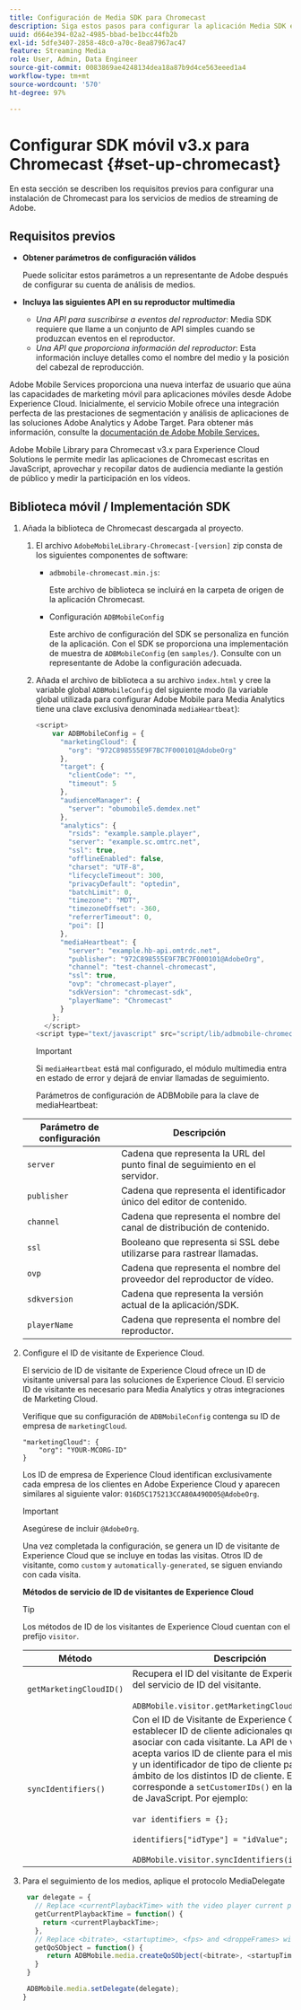 ```yaml
---
title: Configuración de Media SDK para Chromecast
description: Siga estos pasos para configurar la aplicación Media SDK en Chromecast.
uuid: d664e394-02a2-4985-bbad-be1bcc44fb2b
exl-id: 5dfe3407-2858-48c0-a70c-8ea87967ac47
feature: Streaming Media
role: User, Admin, Data Engineer
source-git-commit: 0083869ae4248134dea18a87b9d4ce563eeed1a4
workflow-type: tm+mt
source-wordcount: '570'
ht-degree: 97%

---
```


# Configurar SDK móvil v3.x para Chromecast {#set-up-chromecast}

En esta sección se describen los requisitos previos para configurar una instalación de Chromecast para los servicios de medios de streaming de Adobe.

## Requisitos previos 

* **Obtener parámetros de configuración válidos**

  Puede solicitar estos parámetros a un representante de Adobe después de configurar su cuenta de análisis de medios.
* **Incluya las siguientes API en su reproductor multimedia**

   * *Una API para suscribirse a eventos del reproductor*: Media SDK requiere que llame a un conjunto de API simples cuando se produzcan eventos en el reproductor.
   * *Una API que proporciona información del reproductor*: Esta información incluye detalles como el nombre del medio y la posición del cabezal de reproducción.

Adobe Mobile Services proporciona una nueva interfaz de usuario que aúna las capacidades de marketing móvil para aplicaciones móviles desde Adobe Experience Cloud. Inicialmente, el servicio Mobile ofrece una integración perfecta de las prestaciones de segmentación y análisis de aplicaciones de las soluciones Adobe Analytics y Adobe Target. Para obtener más información, consulte la [documentación de Adobe Mobile Services.](https://experienceleague.adobe.com/docs/mobile-services/using/home.html?lang=es)

Adobe Mobile Library para Chromecast v3.x para Experience Cloud Solutions le permite medir las aplicaciones de Chromecast escritas en JavaScript, aprovechar y recopilar datos de audiencia mediante la gestión de público y medir la participación en los vídeos.

## Biblioteca móvil / Implementación SDK

1. Añada la biblioteca de Chromecast descargada al proyecto.

   1. El archivo `AdobeMobileLibrary-Chromecast-[version]` zip consta de los siguientes componentes de software:

      * `adbmobile-chromecast.min.js`:

        Este archivo de biblioteca se incluirá en la carpeta de origen de la aplicación Chromecast.

      * Configuración `ADBMobileConfig`

        Este archivo de configuración del SDK se personaliza en función de la aplicación. Con el SDK se proporciona una implementación de muestra de `ADBMobileConfig` (en `samples/`). Consulte con un representante de Adobe la configuración adecuada.

   1. Añada el archivo de biblioteca a su archivo `index.html` y cree la variable global `ADBMobileConfig` del siguiente modo (la variable global utilizada para configurar Adobe Mobile para Media Analytics tiene una clave exclusiva denominada `mediaHeartbeat`):

      ```js
      <script>
          var ADBMobileConfig = {
            "marketingCloud": {
              "org": "972C898555E9F7BC7F000101@AdobeOrg"
            },
            "target": {
              "clientCode": "",
              "timeout": 5
            },
            "audienceManager": {
              "server": "obumobile5.demdex.net"
            },
            "analytics": {
              "rsids": "example.sample.player",
              "server": "example.sc.omtrc.net",
              "ssl": true,
              "offlineEnabled": false,
              "charset": "UTF-8",
              "lifecycleTimeout": 300,
              "privacyDefault": "optedin",
              "batchLimit": 0,
              "timezone": "MDT",
              "timezoneOffset": -360,
              "referrerTimeout": 0,
              "poi": []
            },
            "mediaHeartbeat": {
              "server": "example.hb-api.omtrdc.net",
              "publisher": "972C898555E9F7BC7F000101@AdobeOrg",
              "channel": "test-channel-chromecast",
              "ssl": true,
              "ovp": "chromecast-player",
              "sdkVersion": "chromecast-sdk",
              "playerName": "Chromecast"
            }
          };
        </script>
      <script type="text/javascript" src="script/lib/adbmobile-chromecast.min.js"></script>
      ```

      >[!IMPORTANT]
      >
      >Si `mediaHeartbeat` está mal configurado, el módulo multimedia entra en estado de error y dejará de enviar llamadas de seguimiento.

      Parámetros de configuración de ADBMobile para la clave de mediaHeartbeat:

   | Parámetro de configuración | Descripción     |
   | --- | --- |
   | `server` | Cadena que representa la URL del punto final de seguimiento en el servidor. |
   | `publisher` | Cadena que representa el identificador único del editor de contenido. |
   | `channel` | Cadena que representa el nombre del canal de distribución de contenido. |
   | `ssl` | Booleano que representa si SSL debe utilizarse para rastrear llamadas. |
   | `ovp` | Cadena que representa el nombre del proveedor del reproductor de vídeo. |
   | `sdkversion` | Cadena que representa la versión actual de la aplicación/SDK. |
   | `playerName` | Cadena que representa el nombre del reproductor. |


1. Configure el ID de visitante de Experience Cloud.

   El servicio de ID de visitante de Experience Cloud ofrece un ID de visitante universal para las soluciones de Experience Cloud. El servicio ID de visitante es necesario para Media Analytics y otras integraciones de Marketing Cloud.

   Verifique que su configuración de `ADBMobileConfig` contenga su ID de empresa de `marketingCloud`.

   ```
   "marketingCloud": {
       "org": "YOUR-MCORG-ID"
   }
   ```

   Los ID de empresa de Experience Cloud identifican exclusivamente cada empresa de los clientes en Adobe Experience Cloud y aparecen similares al siguiente valor: `016D5C175213CCA80A490D05@AdobeOrg`.

   >[!IMPORTANT]
   >
   >Asegúrese de incluir `@AdobeOrg`.

   Una vez completada la configuración, se genera un ID de visitante de Experience Cloud que se incluye en todas las visitas. Otros ID de visitante, como `custom` y `automatically-generated`, se siguen enviando con cada visita.

   **Métodos de servicio de ID de visitantes de Experience Cloud**

   >[!TIP]
   >
   >Los métodos de ID de los visitantes de Experience Cloud cuentan con el prefijo `visitor`.

   | Método | Descripción |
   | --- | --- |
   | `getMarketingCloudID()` | Recupera el ID del visitante de Experience Cloud del servicio de ID del visitante.  <br/><br/>`ADBMobile.visitor.getMarketingCloudID();` |
   | `syncIdentifiers()` | Con el ID de Visitante de Experience Cloud, puede establecer ID de cliente adicionales que se pueden asociar con cada visitante. La API de visitante acepta varios ID de cliente para el mismo visitante y un identificador de tipo de cliente para separar el ámbito de los distintos ID de cliente. Este método corresponde a `setCustomerIDs()` en la biblioteca de JavaScript.  Por ejemplo: <br/><br/>`var identifiers = {};` <br/><br/>`identifiers["idType"] = "idValue";` <br/><br/>`ADBMobile.visitor.syncIdentifiers(identifiers);` |

1. Para el seguimiento de los medios, aplique el protocolo MediaDelegate

   ```js
    var delegate = {
      // Replace <currentPlaybackTime> with the video player current playback time
      getCurrentPlaybackTime = function() {
        return <currentPlaybackTime>;
      },
      // Replace <bitrate>, <startuptime>, <fps> and <droppeFrames> with the current playback QoS values.
      getQoSObject = function() {
         return ADBMobile.media.createQoSObject(<bitrate>, <startupTime>, <fps>, <droppedFrames>);
      }
    }
   
    ADBMobile.media.setDelegate(delegate);
   }
   ```

<!--   **Postbacks -** For more information about configuring postbacks, see [Configure Postbacks.](https://experienceleague.adobe.com/docs/mobile-services/using/manage-app-settings-ug/configuring-app/signals.html) -->
